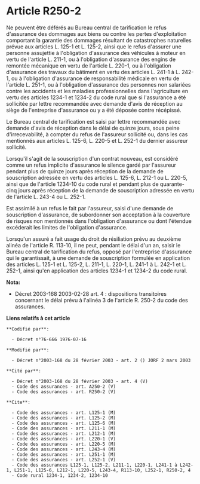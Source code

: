 # Article R250-2

Ne peuvent être déférés au Bureau central de tarification le refus d'assurance des dommages aux biens ou contre les pertes
d'exploitation comportant la garantie des dommages résultant de catastrophes naturelles prévue aux articles L. 125-1 et L.
125-2, ainsi que le refus d'assurer une personne assujettie à l'obligation d'assurance des véhicules à moteur en vertu de
l'article L. 211-1, ou à l'obligation d'assurance des engins de remontée mécanique en vertu de l'article L. 220-1, ou à
l'obligation d'assurance des travaux du bâtiment en vertu des articles L. 241-1 à L. 242-1, ou à l'obligation d'assurance de
responsabilité médicale en vertu de l'article L. 251-1, ou à l'obligation d'assurance des personnes non salariées contre les
accidents et les maladies professionnelles dans l'agriculture en vertu des articles 1234-1 et 1234-2 du code rural que si
l'assurance a été sollicitée par lettre recommandée avec demande d'avis de réception au siège de l'entreprise d'assurance ou
y a été déposée contre récépissé.

Le Bureau central de tarification est saisi par lettre recommandée avec demande d'avis de réception dans le délai de quinze
jours, sous peine d'irrecevabilité, à compter du refus de l'assureur sollicité ou, dans les cas mentionnés aux articles L.
125-6, L. 220-5 et L. 252-1 du dernier assureur sollicité.

Lorsqu'il s'agit de la souscription d'un contrat nouveau, est considéré comme un refus implicite d'assurance le silence gardé
par l'assureur pendant plus de quinze jours après réception de la demande de souscription adressée en vertu des articles L.
125-6, L. 212-1 ou L. 220-5, ainsi que de l'article 1234-10 du code rural et pendant plus de quarante-cinq jours après
réception de la demande de souscription adressée en vertu de l'article L. 243-4 ou L. 252-1.

Est assimilé à un refus le fait par l'assureur, saisi d'une demande de souscription d'assurance, de subordonner son
acceptation à la couverture de risques non mentionnés dans l'obligation d'assurance ou dont l'étendue excéderait les limites
de l'obligation d'assurance.

Lorsqu'un assuré a fait usage du droit de résiliation prévu au deuxième alinéa de l'article R. 113-10, il ne peut, pendant le
délai d'un an, saisir le Bureau central de tarification du refus, opposé par l'entreprise d'assurance qui le garantissait, à
une demande de souscription formulée en application des articles L. 125-1 et L. 125-2, L. 211-1, L. 220-1, L. 241-1 à L.
242-1 et L. 252-1, ainsi qu'en application des articles 1234-1 et 1234-2 du code rural.

**Nota:**

- Décret 2003-168 2003-02-28 art. 4 : dispositions transitoires concernant le délai prévu à l'alinéa 3 de l'article R. 250-2
du code des assurances.

**Liens relatifs à cet article**

	**Codifié par**:

	  - Décret n°76-666 1976-07-16

	**Modifié par**:

	  - Décret n°2003-168 du 28 février 2003 - art. 2 () JORF 2 mars 2003

	**Cité par**:

	  - Décret n°2003-168 du 28 février 2003 - art. 4 (V)
	  - Code des assurances - art. A250-2 (V)
	  - Code des assurances - art. R250-2 (V)

	**Cite**:

	  - Code des assurances - art. L125-1 (M)
	  - Code des assurances - art. L125-2 (M)
	  - Code des assurances - art. L125-6 (M)
	  - Code des assurances - art. L211-1 (M)
	  - Code des assurances - art. L212-1 (M)
	  - Code des assurances - art. L220-1 (V)
	  - Code des assurances - art. L220-5 (M)
	  - Code des assurances - art. L243-4 (M)
	  - Code des assurances - art. L251-1 (M)
	  - Code des assurances - art. L252-1 (V)
	  - Code des assurances L125-1, L125-2, L211-1, L220-1, L241-1 à L242-1, L251-1, L125-6, L212-1, L220-5, L243-4, R113-10, L252-1, R250-2, 4
	  - Code rural 1234-1, 1234-2, 1234-10
